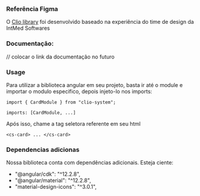 ### Referência Figma

O [Clio library](https://www.figma.com/file/e7FDuNOCfxju0hI2n1QOTm/Design-System-Clio---Documenta%C3%A7%C3%A3o?node-id=32%3A539 "Clio library") foi desenvolvido baseado na experiência do time de design da IntMed Softwares

### Documentação:

// colocar o link da documentação no futuro

### Usage
Para utilizar a biblioteca angular em seu projeto, basta ir até o module
e importar o modulo especifico, depois injeto-lo nos imports:

`import { CardModule } from "clio-system";`

`imports: [CardModule, ...]`

Após isso, chame a tag seletora referente em seu html

`<cs-card> ... </cs-card>`
### Dependencias adicionas

Nossa biblioteca conta com dependências adicionais. Esteja ciente:

- "@angular/cdk": "^12.2.8",
- "@angular/material": "^12.2.8",
- "material-design-icons": "^3.0.1",
